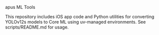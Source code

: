 apus ML Tools

This repository includes iOS app code and Python utilities for converting YOLOv12s models to Core ML using uv-managed environments. See scripts/README.md for usage.
